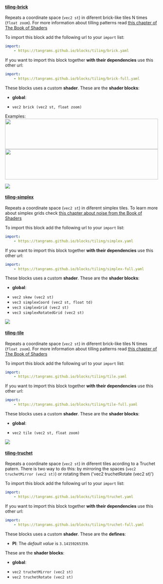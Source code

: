 

#### [tiling-brick](http://tangrams.github.io/blocks/#tiling-brick) <a href="https://github.com/tangrams/blocks/blob/gh-pages/tiling/brick.yaml" target="_blank"><i class="fa fa-github" aria-hidden="true"></i></a>

Repeats a coordinate space (`vec2 st`) in diferent brick-like tiles N times (`float zoom`). For more information about tilling patterns read [this chapter of The Book of Shaders](https://thebookofshaders.com/09/)



To import this block add the following url to your `import` list:

```yaml
import:
    - https://tangrams.github.io/blocks/tiling/brick.yaml
```




If you want to import this block together **with their dependencies** use this other url:

```yaml
import:
    - https://tangrams.github.io/blocks/tiling/brick-full.yaml
```


These blocks uses a custom **shader**.
These are the **shader blocks**:

- **global**:
 + `vec2 brick (vec2 st, float zoom) `

Examples:
<a href="https://mapzen.com/tangram/play/?scene=https://tangrams.github.io/tangram-sandbox/styles/patterns.yaml&lines=130" target="_blank">
<img src="https://tangrams.github.io/tangram-sandbox/styles/patterns.png" style="width: 100%; height: 100px; object-fit: cover;">
</a>
<a href="https://mapzen.com/tangram/play/?scene=https://tangrams.github.io/tangram-sandbox/styles/nursery.yaml&lines=99" target="_blank">
<img src="https://tangrams.github.io/tangram-sandbox/styles/nursery.png" style="width: 100%; height: 100px; object-fit: cover;">
</a>

![](https://mapzen.com/common/styleguide/images/divider/compass-red.png)


#### [tiling-simplex](http://tangrams.github.io/blocks/#tiling-simplex) <a href="https://github.com/tangrams/blocks/blob/gh-pages/tiling/simplex.yaml" target="_blank"><i class="fa fa-github" aria-hidden="true"></i></a>

Repeats a coordinate space (`vec2 st`) in diferent simplex tiles. To learn more about simplex grids check [this chapter about noise from the Book of Shaders](https://thebookofshaders.com/11/)



To import this block add the following url to your `import` list:

```yaml
import:
    - https://tangrams.github.io/blocks/tiling/simplex.yaml
```




If you want to import this block together **with their dependencies** use this other url:

```yaml
import:
    - https://tangrams.github.io/blocks/tiling/simplex-full.yaml
```


These blocks uses a custom **shader**.
These are the **shader blocks**:

- **global**:
 + `vec2 skew (vec2 st) `
 + `vec3 simplexCoord (vec2 st, float td) `
 + `vec3 simplexGrid (vec2 st) `
 + `vec3 simplexRotatedGrid (vec2 st) `

![](https://mapzen.com/common/styleguide/images/divider/compass-red.png)


#### [tiling-tile](http://tangrams.github.io/blocks/#tiling-tile) <a href="https://github.com/tangrams/blocks/blob/gh-pages/tiling/tile.yaml" target="_blank"><i class="fa fa-github" aria-hidden="true"></i></a>

Repeats a coordinate space (`vec2 st`) in diferent brick-like tiles N times (`float zoom`). For more information about tilling patterns read [this chapter of The Book of Shaders](https://thebookofshaders.com/09/)



To import this block add the following url to your `import` list:

```yaml
import:
    - https://tangrams.github.io/blocks/tiling/tile.yaml
```




If you want to import this block together **with their dependencies** use this other url:

```yaml
import:
    - https://tangrams.github.io/blocks/tiling/tile-full.yaml
```


These blocks uses a custom **shader**.
These are the **shader blocks**:

- **global**:
 + `vec2 tile (vec2 st, float zoom) `

![](https://mapzen.com/common/styleguide/images/divider/compass-red.png)


#### [tiling-truchet](http://tangrams.github.io/blocks/#tiling-truchet) <a href="https://github.com/tangrams/blocks/blob/gh-pages/tiling/truchet.yaml" target="_blank"><i class="fa fa-github" aria-hidden="true"></i></a>

Repeats a coordinate space (`vec2 st`) in diferent tiles acording to a Truchet patern.
There is two way to do this: by mirroring the spaces (`vec2 truchetMirror (vec2 st)`) or rotating them ('vec2 truchetRotate (vec2 st)')



To import this block add the following url to your `import` list:

```yaml
import:
    - https://tangrams.github.io/blocks/tiling/truchet.yaml
```




If you want to import this block together **with their dependencies** use this other url:

```yaml
import:
    - https://tangrams.github.io/blocks/tiling/truchet-full.yaml
```


These blocks uses a custom **shader**.
These are the **defines**:
 -  **PI**:  The *default value* is ```3.14159265359```. 

These are the **shader blocks**:

- **global**:
 + `vec2 truchetMirror (vec2 st) `
 + `vec2 truchetRotate (vec2 st) `
